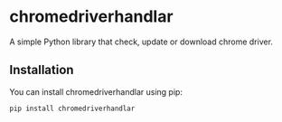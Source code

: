 # chromedriverhandlar

A simple Python library that check, update or download chrome driver.

## Installation

You can install chromedriverhandlar using pip:

```bash
pip install chromedriverhandlar